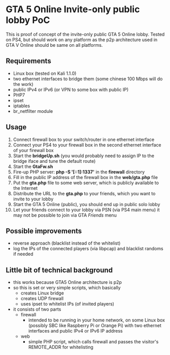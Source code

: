 # GTA 5 Online Invite-only  public lobby PoC

This is proof of concept of the invite-only public GTA 5 Online lobby.
Tested on PS4, but should work on any platform as the p2p architecture 
used in GTA V Online should be same on all platforms. 

## Requirements
- Linux box (tested on Kali 1.1.0)
- two ethernet interfaces to bridge them (some chinese 100 Mbps will do the work)
- public IPv4 or IPv6 (or VPN to some box with public IP)
- PHP7
- ipset
- iptables
- br_netfilter module 

## Usage
1) Connect firewall box to your switch/router in one ethernet interface
2) Connect your PS4 to your firewall box in the second ethernet interface
of your firewall box
3) Start the **bridgeUp.sh** (you would probably need to assign IP to
the bridge iface and tune the default route)
4) Start the **GtaFw.sh** 
5) Fire-up PHP server: **php -S '[::1]:1337'** in the **firewall** 
directory
6) Fill in the public IP address of the firewall box in the **web/gta.php** file
7) Put the **gta.php** file to some web server, which is publicly 
available to the Internet
8) Distribute the URL to the **gta.php** to your friends, which
you want to invite to your lobby
9) Start the GTA 5 Online (public), you should end up in public solo 
lobby
10) Let your friends connect to your lobby via PSN (via PS4 main menu)
it may not be possible to join via GTA *Friends* menu


## Possible improvements
- reverse approach (blacklist instead of the whitelist)
- log the IPs of the connected players (via libpcap) and blacklist 
randoms if needed

## Little bit of technical background
- this works because GTA5 Online architecture is p2p
- so this is set or very simple scripts, which basically 
    - creates Linux bridge
    - creates UDP firewall
    - uses ipset to whitelist IPs (of invited players)
-  it consists of two parts
    - firewall
        -  intended to be running in your home network, on some Linux box
        (possibly SBC like Raspberry Pi or Orange Pi) with two ethernet 
        interfaces and public IPv4 or IPv6 IP address
    -  web
        -  simple PHP script, which calls firewall and passes 
        the visitor's REMOTE_ADDR for whitelisting
        
